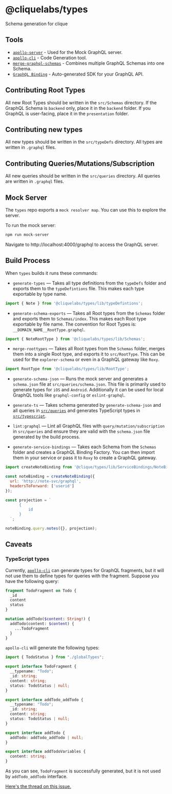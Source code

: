 # @cliquelabs/types

Schema generation for clique

## Tools
* [`apollo-server`](https://www.apollographql.com/server) - Used for the Mock GraphQL server.
* [`apollo-cli`](https://github.com/apollographql/apollo-cli) - Code Generation tool.
* [`merge-graphql-schemas`](https://github.com/okgrow/merge-graphql-schemas) - Combines multiple GraphQL Schemas into one Schema.
* [`GraphQL Binding`](https://github.com/graphql-binding/graphql-binding) - Auto-generated SDK for your GraphQL API.

## Contributing Root Types

All new Root Types should be written in the `src/Schemas` directory. If the GraphQL Schema is `backend` only, place it
in the `backend` folder. If you GraphQL is user-facing, place it in the `presentation` folder.

## Contributing new types

All new types should be written in the `src/typeDefs` directory. All types are written in `.graphql` files.

## Contributing Queries/Mutations/Subscription

All new queries should be written in the `src/queries` directory. All queries are written in `.graphql` files.

## Mock Server

The `types` repo exports a `mock resolver map`. You can use this to explore the server.

To run the mock server:

```sh
npm run mock-server
```

Navigate to http://localhost:4000/graphql to access the GraphQL server.

## Build Process

When `types` builds it runs these commands:

- `generate-types` &mdash; Takes all type definitions from the `typeDefs` folder and exports them to the `typeDefintions` file. This makes each type exportable by type name.

```js
import { Note } from '@cliquelabs/types/lib/typeDefintions';
```

- `generate-schema-exports` &mdash; Takes all Root types from the `Schemas` folder and exports them to `Schemas/index`. This makes each Root type exportable by file name. The convention for Root Types is: `__DOMAIN_NAME__RootType.graphql`.

```js
import { NoteRootType } from '@cliquelabs/types/lib/Schemas';
```

- `merge-roottypes` &mdash; Takes all Root types from the `Schemas` folder, merges them into a single Root type, and exports it to `src/RootType`. This can be used for the `explorer-schema` or even in a GraphQL gateway like `Roxy`.

```js
import RootType from '@cliquelabs/types/lib/RootType';
```

- `generate-schema-json` &mdash; Runs the mock server and generates a `schema.json` file at `src/queries/schema.json`. This file is primarily used to generate types for `iOS` and `Android`. Additionally it can be used for local GraphQL tools like `graphql-config` or `eslint-graphql`.

- `generate-ts` &mdash; Takes schema generated by `generate-schema-json` and all queries in [`src/queries`](./src/queries) and generates TypeScript types in [`src/typescript`](./src/typescript).

- `lint:graphql` &mdash; Lint all GraphQL files with `query/mutation/subscription` in `src/queries` and ensure they are valid with the `schema.json` file generated by the build process.

- `generate-service-bindings` &mdash; Takes each Schema from the `Schemas` folder and creates a GraphQL Binding Factory. You can then import them in your service or pass it to `Roxy` to create a GraphQL gateway.

```js
import createNoteBinding from '@clique/types/lib/ServiceBindings/NoteBinding';

const noteBinding = createNoteBinding({
  url: 'http://note-svc/graphql',
  headersToForward: ['userid']
});

const projection = `
      {
          id
      }
  `;

noteBinding.query.notes({}, projection);
```

## Caveats
### TypeScript types
Currently, [`apollo-cli`](https://github.com/apollographql/apollo-cli) can generate types for GraphQL fragments, but it will not use them to define types for queries with the fragment. Suppose you have the following query:
```graphql
fragment TodoFragment on Todo {
  _id
  content
  status
}

mutation addTodo($content: String!) {
  addTodo(content: $content) {
    ...TodoFragment
  }
}
```
`apollo-cli` will generate the following types:
```typescript
import { TodoStatus } from "./globalTypes";

export interface TodoFragment {
  __typename: "Todo";
  _id: string;
  content: string;
  status: TodoStatus | null;
}

export interface addTodo_addTodo {
  __typename: "Todo";
  _id: string;
  content: string;
  status: TodoStatus | null;
}

export interface addTodo {
  addTodo: addTodo_addTodo | null;
}

export interface addTodoVariables {
  content: string;
}

```
As you can see, `TodoFragment` is successfully generated, but it is not used by `addTodo_addTodo` interface.

[Here's the thread on this issue.](https://github.com/apollographql/apollo-cli/issues/545)

